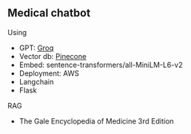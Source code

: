 ## Medical chatbot


Using
 - GPT: [Groq](https://console.groq.com/docs/compound/systems/compound-mini)
 - Vector db: [Pinecone](https://www.pinecone.io/)
 - Embed: sentence-transformers/all-MiniLM-L6-v2
 - Deployment: AWS
 - Langchain
 - Flask


RAG
 - The Gale Encyclopedia of Medicine 3rd Edition